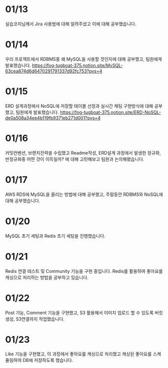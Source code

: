 # 01/13
실습코치님께서 Jira 사용법에 대해 알려주셨고 이에 대해 공부했습니다.

# 01/14
우리 프로젝트에서 RDBMS중 왜 MySQL을 사용할 것인지에 대해 공부했고, 팀원에게 발표했습니다.
https://fog-tugboat-375.notion.site/MySQL-63cea874d6d6470291791337d92fc753?pvs=4

# 01/15
ERD 설계과정에서 NoSQL에 저장할 테이블 선정과 실시간 채팅 구현방식에 대해 공부했고, 팀원에게 발표했습니다.
https://fog-tugboat-375.notion.site/ERD-NoSQL-de0a508a34ee4b119fb9371eb271d001?pvs=4

# 01/16
커밋컨벤션, 브랜치전략을 수립했고 Readme작성, ERD설계 과정에서 발생한 정규화, 반정규화중 어떤 것이 이득일까? 에 대해 고민해보고 팀원과 논의해봤습니다.

# 01/17
AWS RDS에 MySQL을 올리는 방법에 대해 공부했고, 주말동안 RDBMS와 NoSQL에 대해 공부했습니다.

# 01/20
MySQL 초기 세팅과 Redis 초기 세팅을 진행했습니다.

# 01/21
Redis 연결 테스트 및 Community 기능을 구현 중입니다. Redis를 활용하여 좋아요를 캐싱으로 처리하는 방법을 공부하고 있습니다.

# 01/22
Post 기능, Comment 기능을 구현했고, S3 활용해서 이미지 업로드 할 수 있도록 버킷 생성, S3연결까지 작업했습니다.

# 01/23
Like 기능을 구현했고, 이 과정에서 좋아요를 캐싱으로 처리했고 캐싱된 좋아요를 스케쥴링하여 DB에 저장하도록 했습니다.
